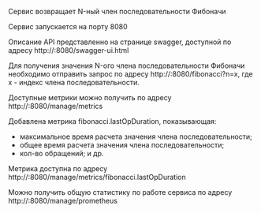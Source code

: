 Сервис возвращает N-ный член последовательности Фибоначи

Сервис запускается на порту 8080

Описание API представленно на странице swagger, доступной по адресу http://<host>:8080/swagger-ui.html

Для получения значения N-ого члена последовательности Фибоначи необходимо отправить запрос по адресу
http://<host>:8080/fibonacci?n=x, где x - индекс члена последовательности.

Доступные метрики можно получить по адресу http://<host>:8080/manage/metrics

Добавлена метрика fibonacci.lastOpDuration, показывающая:
- максимальное время расчета значения члена последовательности;
- общее время расчета значения члена последовательности;
- кол-во обращений;
и др.

Метрика доступна по адресу http://<host>:8080/manage/metrics/fibonacci.lastOpDuration

Можно получить общую статистику по работе сервиса по адресу http://<host>:8080/manage/prometheus